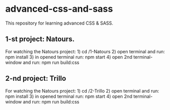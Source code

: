 # advanced-css-and-sass

This repository for learning advanced CSS & SASS.


## 1-st project: Natours.
For watching the Natours project:
    1) cd /1-Natours
    2) open terminal and run:
        npm install
    3) in opened terminal run:
        npm start
    4) open 2nd terminal-window and run:
        npm run build:css

## 2-nd project: Trillo
For watching the Natours project:
    1) cd /2-Trillo
    2) open terminal and run:
        npm install
    3) in opened terminal run:
        npm start
    4) open 2nd terminal-window and run: 
        npm run build:css